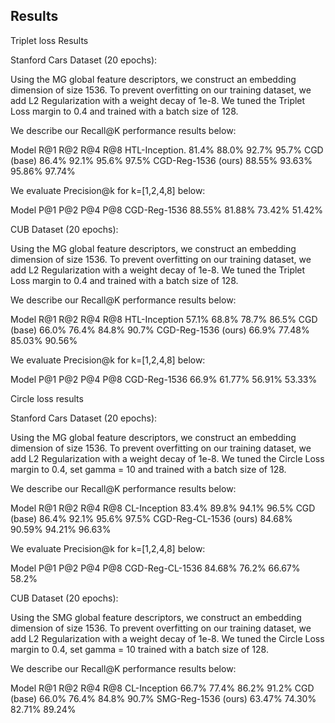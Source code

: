 ## Results


Triplet loss Results

Stanford Cars Dataset (20 epochs):

Using the MG global feature descriptors, we construct an embedding dimension of size 1536. To prevent overfitting on our training dataset, we add L2 Regularization with a weight decay of 1e-8. We tuned the Triplet Loss margin to 0.4 and trained with a batch size of 128. 


We describe our Recall@K performance results below:

Model	                R@1    R@2    R@4    R@8
HTL-Inception.        81.4%  88.0%  92.7%  95.7%
CGD (base)            86.4%  92.1%  95.6%  97.5%
CGD-Reg-1536 (ours)   88.55% 93.63% 95.86% 97.74%


We evaluate Precision@k for k=[1,2,4,8] below:

Model         P@1     P@2     P@4     P@8
CGD-Reg-1536  88.55%  81.88%  73.42%  51.42%


CUB Dataset (20 epochs):

Using the MG global feature descriptors, we construct an embedding dimension of size 1536.  To prevent overfitting on our training dataset, we add L2 Regularization with a weight decay of 1e-8. We tuned the Triplet Loss margin to 0.4 and trained with a batch size of 128. 


We describe our Recall@K performance results below:

Model                  R@1    R@2    R@4    R@8
HTL-Inception          57.1%  68.8%  78.7%  86.5%
CGD (base)             66.0%  76.4%  84.8%  90.7%
CGD-Reg-1536 (ours)    66.9%  77.48% 85.03% 90.56%



We evaluate Precision@k for k=[1,2,4,8] below:

Model                P@1    P@2     P@4     P@8
CGD-Reg-1536         66.9%  61.77%  56.91%  53.33%



Circle loss results

Stanford Cars Dataset (20 epochs):

Using the MG global feature descriptors, we construct an embedding dimension of size 1536.  To prevent overfitting on our training dataset, we add L2 Regularization with a weight decay of 1e-8. We tuned the Circle Loss margin to 0.4, set gamma = 10 and trained with a batch size of 128.


We describe our Recall@K performance results below:

Model                           R@1     R@2    R@4    R@8
CL-Inception                    83.4%   89.8%  94.1%  96.5%
CGD (base)                      86.4%   92.1%  95.6%  97.5%
CGD-Reg-CL-1536 (ours)          84.68%  90.59% 94.21% 96.63%



We evaluate Precision@k for k=[1,2,4,8] below:

Model            P@1     P@2    P@4    P@8
CGD-Reg-CL-1536  84.68%  76.2%  66.67% 58.2%


CUB Dataset (20 epochs):

Using the SMG global feature descriptors, we construct an embedding dimension of size 1536.  To prevent overfitting on our training dataset, we add L2 Regularization with a weight decay of 1e-8. We tuned the Circle Loss margin to 0.4, set gamma = 10 trained with a batch size of 128.


We describe our Recall@K performance results below:

Model               R@1   R@2   R@4   R@8
CL-Inception	       66.7%	77.4%	86.2%	91.2%
CGD (base)	         66.0%	76.4%	84.8%	90.7%
SMG-Reg-1536 (ours)	63.47%	74.30%	82.71%	89.24%

